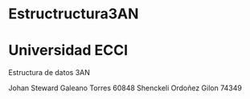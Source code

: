 # Estructructura3AN

# Universidad ECCI
Estructura de datos 3AN


Johan Steward Galeano Torres  60848
Shenckeli Ordoñez Gilon 74349
